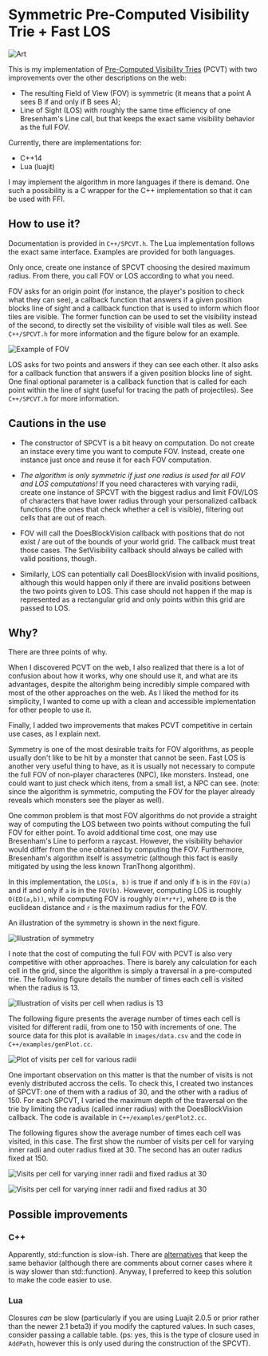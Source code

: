 # Symmetric Pre-Computed Visibility Trie + Fast LOS

![Art](images/beautiful.png)

This is my implementation of
[Pre-Computed Visibility Tries](http://www.roguebasin.com/index.php?title=Pre-Computed_Visibility_Tries) (PCVT)
with two improvements over the other descriptions on the web:

* The resulting Field of View (FOV) is symmetric (it means that a point A sees B if and only if B sees A);
* Line of Sight (LOS) with roughly the same time efficiency of one Bresenham's Line call,
  but that keeps the exact same visibility behavior as the full FOV.

Currently, there are implementations for:

* C++14
* Lua (luajit)

I may implement the algorithm in more languages if there is demand. One such a possibility is a C wrapper for the C++ implementation so that it can be used with FFI.

## How to use it?

Documentation is provided in `C++/SPCVT.h`. The Lua implementation follows the exact same interface. Examples are provided for both languages.

Only once, create one instance of SPCVT choosing the desired maximum radius. From there, you call FOV or LOS according to what you need.

FOV asks for an origin point (for instance, the player's position to check what they can see), a callback function that answers if a given
position blocks line of sight and a callback function that is used to inform which floor tiles are visible. The former function can be used to set the visibility instead of the second, to directly set the visibility of visible wall tiles as well. See `C++/SPCVT.h` for more information and the figure below for an example.

![Example of FOV](images/example.PNG)

LOS asks for two points and answers if they can see each other. It also asks for a callback function that answers if a given position blocks line of sight. One final optional parameter is a callback function that is called for each point within the line of sight (useful for tracing the path of projectiles). See `C++/SPCVT.h` for more information.

## Cautions in the use

* The constructor of SPCVT is a bit heavy on computation. Do not create an instace every time you want to compute FOV. Instead, create one instance just once and reuse it for each FOV computation.

* *The algorithm is only symmetric if just one radius is used for all FOV and LOS computations!* If you need characteres with varying radii, create one instance of SPCVT with the biggest radius and limit FOV/LOS of characters that have lower radius through your personalized callback functions (the ones that check whether a cell is visible), filtering out cells that are out of reach.

* FOV will call the DoesBlockVision callback with positions that do not exist / are out of the bounds of your world grid. The callback must treat those cases. The SetVisibility callback should always be called with valid positions, though.

* Similarly, LOS can potentially call DoesBlockVision with invalid positions, although this would happen only if there are invalid positions between the two points given to LOS. This case should not happen if the map is represented as a rectangular grid and only points within this grid are passed to LOS.

## Why?

There are three points of why.

When I discovered PCVT on the web, I also realized that there is a lot of confusion about how it works, why one should use it, and what are its advantages, despite the altorighm being incredibly simple compared with most of the other approaches on the web.
As I liked the method for its simplicity, I wanted to come up with a clean and accessible implementation for other people to use it.

Finally, I added two improvements that makes PCVT competitive in certain use cases, as I explain next.

Symmetry is one of the most desirable traits for FOV algorithms, as people usually don't like to be hit by a monster that cannot be seen.
Fast LOS is another very useful thing to have, as it is usually not necessary to compute the full FOV of non-player characteres (NPC), like monsters. 
Instead, one could want to just check which itens, from a small list, a NPC can see.
(note: since the algorithm is symmetric, computing the FOV for the player already reveals which monsters see the player as well).

One common problem is that most FOV algorithms do not provide a straight way of computing the LOS between two points without computing the full FOV for either point. To avoid additional time cost, one may use Bresenham's Line to perform a raycast. However, the visibility behavior would differ from the one obtained by computing the FOV. Furthermore, Bresenham's algorithm itself is assymetric (although this fact is easily mitigated by using the less known TranThong algorithm).

In this implementation, the `LOS(a, b)` is true if and only if `b` is in the `FOV(a)` and if and only if `a` is in the `FOV(b)`. However, computing LOS is roughly `O(ED(a,b))`, while computing FOV is roughly `O(π*r*r)`, where `ED` is the euclidean distance and `r` is the maximum radius for the FOV. 

An illustration of the symmetry is shown in the next figure.

![Illustration of symmetry](images/symmetry.png)

I note that the cost of computing the full FOV with PCVT is also very competitive with other approaches. There is barely any calculation for each cell in the grid, since the algorithm is simply a traversal in a pre-computed trie. The following figure details the number of times each cell is visited when the radius is 13.

![Illustration of visits per cell when radius is 13](images/visits13_v2.png)

The following figure presents the average number of times each cell is visited for different radii, from one to 150 with increments of one. The source data for this plot is available in `images/data.csv` and the code in `C++/examples/genPlot.cc`.

![Plot of visits per cell for various radii](images/visits_radii.png)

One important observation on this matter is that the number of visits is not evenly distributed accross the cells.
To check this, I created two instances of SPCVT: one of them with a radius of 30, and the other with a radius of 150. For each SPCVT, I varied the maximum depth of the traversal on the trie by limiting the radius (called inner radius) with the DoesBlockVision callback.
The code is available in `C++/examples/genPlot2.cc`.

The following figures show the average number of times each cell was visited, in this case. The first show the number of visits per cell for varying inner radii and outer radius fixed at 30. The second has an outer radius fixed at 150.

![Visits per cell for varying inner radii and fixed radius at 30](images/visits_radii_within_30.png)

![Visits per cell for varying inner radii and fixed radius at 30](images/visits_radii_within_150.png)



## Possible improvements

### C++

Apparently, std::function is slow-ish. There are [alternatives](https://codereview.stackexchange.com/questions/14730/impossibly-fast-delegate-in-c11) that keep the same behavior (although there are comments about corner cases where it is way slower than std::function). Anyway, I preferred to keep this solution to make the code easier to use.

### Lua

Closures _can_ be slow (particularly if you are using Luajit 2.0.5 or prior rather than the newer 2.1 beta3) if you modify the captured values. In such cases, consider passing a callable table.
(ps: yes, this is the type of closure used in `AddPath`, however this is only used during the construction of the SPCVT).
